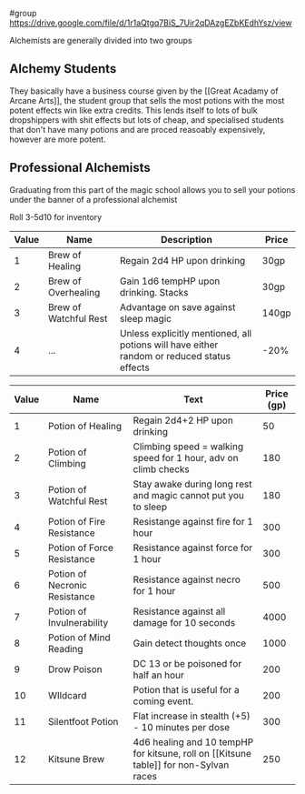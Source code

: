 #group 
https://drive.google.com/file/d/1r1aQtgq7BiS_7Uir2qDAzgEZbKEdhYsz/view

Alchemists are generally divided into two groups
## Alchemy Students
They basically have a business course given by the [[Great Acadamy of Arcane Arts]], the student group that sells the most potions with the most potent effects win like extra credits. This lends itself to lots of bulk dropshippers with shit effects but lots of cheap, and specialised students that don't have many potions and are proced reasoably expensively, however are more potent.

## Professional Alchemists
Graduating from this part of the magic school allows you to sell your potions under the banner of a professional alchemist

Roll 3-5d10 for inventory

| Value | Name                  | Description                                                                                | Price |
| ----- | --------------------- | ------------------------------------------------------------------------------------------ | ----- |
| 1     | Brew of Healing       | Regain 2d4 HP upon drinking                                                                | 30gp  |
| 2     | Brew of Overhealing   | Gain 1d6 tempHP upon drinking. Stacks                                                      | 30gp  |
| 3     | Brew of Watchful Rest | Advantage on save against sleep magic                                                      | 140gp |
| 4     | ...                   | Unless explicitly mentioned, all potions will have either random or reduced status effects | -20%  |


| Value | Name                          | Text                                                                                  | Price (gp) |
| ----- | ----------------------------- | ------------------------------------------------------------------------------------- | ---------- |
| 1     | Potion of Healing             | Regain 2d4+2 HP upon drinking                                                         | 50         |
| 2     | Potion of Climbing            | Climbing speed = walking speed for 1 hour, adv on climb checks                        | 180        |
| 3     | Potion of Watchful Rest       | Stay awake during long rest and magic cannot put you to sleep                         | 180        |
| 4     | Potion of Fire Resistance     | Resistange against fire for 1 hour                                                    | 300        |
| 5     | Potion of Force Resistance    | Resistance against force for 1 hour                                                   | 300        |
| 6     | Potion of Necronic Resistance | Resistance against necro for 1 hour                                                   | 500        |
| 7     | Potion of Invulnerability     | Resistance against all damage for 10 seconds                                          | 4000       |
| 8     | Potion of Mind Reading        | Gain detect thoughts once                                                             | 1000       |
| 9     | Drow Poison                   | DC 13 or be poisoned for half an hour                                                 | 200        |
| 10    | WIldcard                      | Potion that is useful for a coming event.                                             | 200        |
| 11    | Silentfoot Potion             | Flat increase in stealth (+5) - 10 minutes per dose                                   | 300        |
| 12    | Kitsune Brew                  | 4d6 healing and 10 tempHP for kitsune, roll on [[Kitsune table]] for non-Sylvan races | 250        |
